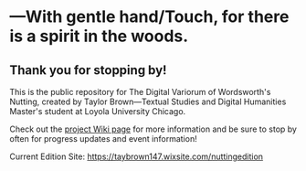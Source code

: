 # —With gentle hand/Touch, for there is a spirit in the woods.

## Thank you for stopping by!  
This is the public repository for The Digital Variorum of Wordsworth's Nutting, created by Taylor Brown—Textual Studies and Digital Humanities Master's student at Loyola University Chicago.  

Check out the [project Wiki page](https://github.com/taylorcate/NuttingVariorum/wiki) for more information and be sure to stop by often for progress updates and event information!

Current Edition Site: https://taybrown147.wixsite.com/nuttingedition

